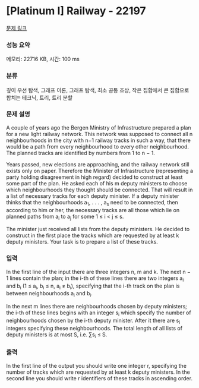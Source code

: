 # [Platinum I] Railway - 22197 

[문제 링크](https://www.acmicpc.net/problem/22197) 

### 성능 요약

메모리: 22716 KB, 시간: 100 ms

### 분류

깊이 우선 탐색, 그래프 이론, 그래프 탐색, 최소 공통 조상, 작은 집합에서 큰 집합으로 합치는 테크닉, 트리, 트리 분할

### 문제 설명

<p>A couple of years ago the Bergen Ministry of Infrastructure prepared a plan for a new light railway network. This network was supposed to connect all n neighbourhoods in the city with n−1 railway tracks in such a way, that there would be a path from every neighbourhood to every other neighbourhood. The planned tracks are identified by numbers from 1 to n − 1.</p>

<p>Years passed, new elections are approaching, and the railway network still exists only on paper. Therefore the Minister of Infrastructure (representing a party holding disagreement in high regard) decided to construct at least some part of the plan. He asked each of his m deputy ministers to choose which neighbourhoods they thought should be connected. That will result in a list of necessary tracks for each deputy minister. If a deputy minister thinks that the neighbourhoods a<sub>1</sub>, . . . , a<sub>s</sub> need to be connected, then according to him or her, the necessary tracks are all those which lie on planned paths from a<sub>i</sub> to a<sub>j</sub> for some 1 ≤ i < j ≤ s.</p>

<p>The minister just received all lists from the deputy ministers. He decided to construct in the first place the tracks which are requested by at least k deputy ministers. Your task is to prepare a list of these tracks.</p>

### 입력 

 <p>In the first line of the input there are three integers n, m and k. The next n − 1 lines contain the plan; in the i-th of these lines there are two integers a<sub>i</sub> and b<sub>i</sub> (1 ≤ a<sub>i</sub>, b<sub>i</sub> ≤ n, a<sub>i</sub> ≠ b<sub>i</sub>), specifying that the i-th track on the plan is between neighbourhoods a<sub>i</sub> and b<sub>i</sub>.</p>

<p>In the next m lines there are neighbourhoods chosen by deputy ministers; the i-th of these lines begins with an integer s<sub>i</sub> which specify the number of neighbourhoods chosen by the i-th deputy minister. After it there are s<sub>i</sub> integers specifying these neighbourhoods. The total length of all lists of deputy ministers is at most S, i.e. ∑s<sub>i</sub> ≤ S.</p>

### 출력 

 <p>In the first line of the output you should write one integer r, specifying the number of tracks which are requested by at least k deputy ministers. In the second line you should write r identifiers of these tracks in ascending order.</p>

